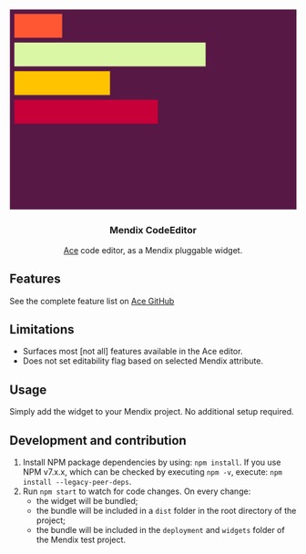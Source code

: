 <div align="center">

  ![Cover image, code editor](coverimage.svg "Cover image")
  ### Mendix CodeEditor

  [Ace](https://ace.c9.io/) code editor, as a Mendix pluggable widget.

</div>

## Features
See the complete feature list on [Ace GitHub](https://github.com/ajaxorg/ace?tab=readme-ov-file#features)

## Limitations
 - Surfaces most [not all] features available in the Ace editor. 
 - Does not set editability flag based on selected Mendix attribute. 

## Usage
Simply add the widget to your Mendix project. No additional setup required.

## Development and contribution

1. Install NPM package dependencies by using: `npm install`. If you use NPM v7.x.x, which can be checked by executing `npm -v`, execute: `npm install --legacy-peer-deps`.
2. Run `npm start` to watch for code changes. On every change:
    - the widget will be bundled;
    - the bundle will be included in a `dist` folder in the root directory of the project;
    - the bundle will be included in the `deployment` and `widgets` folder of the Mendix test project.